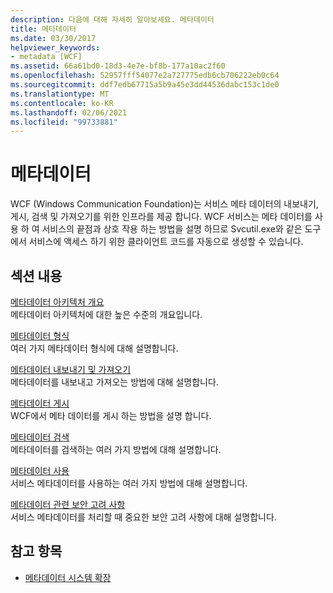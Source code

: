 ```yaml
---
description: 다음에 대해 자세히 알아보세요. 메타데이터
title: 메타데이터
ms.date: 03/30/2017
helpviewer_keywords:
- metadata [WCF]
ms.assetid: 66a61bd0-18d3-4e7e-bf8b-177a10ac2f60
ms.openlocfilehash: 52957fff54077e2a727775edb6cb706222eb0c64
ms.sourcegitcommit: ddf7edb67715a5b9a45e3dd44536dabc153c1de0
ms.translationtype: MT
ms.contentlocale: ko-KR
ms.lasthandoff: 02/06/2021
ms.locfileid: "99733881"
---
```

# <a name="metadata"></a>메타데이터

WCF (Windows Communication Foundation)는 서비스 메타 데이터의 내보내기, 게시, 검색 및 가져오기를 위한 인프라를 제공 합니다. WCF 서비스는 메타 데이터를 사용 하 여 서비스의 끝점과 상호 작용 하는 방법을 설명 하므로 Svcutil.exe와 같은 도구에서 서비스에 액세스 하기 위한 클라이언트 코드를 자동으로 생성할 수 있습니다.  
  
## <a name="in-this-section"></a>섹션 내용  

 [메타데이터 아키텍처 개요](metadata-architecture-overview.md)  
 메타데이터 아키텍처에 대한 높은 수준의 개요입니다.  
  
 [메타데이터 형식](metadata-formats.md)  
 여러 가지 메타데이터 형식에 대해 설명합니다.  
  
 [메타데이터 내보내기 및 가져오기](exporting-and-importing-metadata.md)  
 메타데이터를 내보내고 가져오는 방법에 대해 설명합니다.  
  
 [메타데이터 게시](publishing-metadata.md)  
 WCF에서 메타 데이터를 게시 하는 방법을 설명 합니다.  
  
 [메타데이터 검색](retrieving-metadata.md)  
 메타데이터를 검색하는 여러 가지 방법에 대해 설명합니다.  
  
 [메타데이터 사용](using-metadata.md)  
 서비스 메타데이터를 사용하는 여러 가지 방법에 대해 설명합니다.  
  
 [메타데이터 관련 보안 고려 사항](security-considerations-with-metadata.md)  
 서비스 메타데이터를 처리할 때 중요한 보안 고려 사항에 대해 설명합니다.  
  
## <a name="see-also"></a>참고 항목

- [메타데이터 시스템 확장](../extending/extending-the-metadata-system.md)
